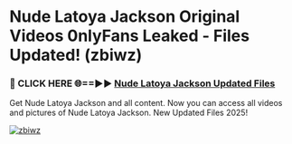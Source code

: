 # Nude Latoya Jackson Original Videos 0nlyFans Leaked - Files Updated! (zbiwz)

<h3>🔴 CLICK HERE 🌐==►► <a href="https://tinyurl.com/5h6xmrr3" rel="nofollow">Nude Latoya Jackson Updated Files</a></h3>

Get Nude Latoya Jackson and all content. Now you can access all videos and pictures of Nude Latoya Jackson. New Updated Files 2025!

[![zbiwz](https://i.imgur.com/KVD873Z.gif)](https://tinyurl.com/5h6xmrr3)
